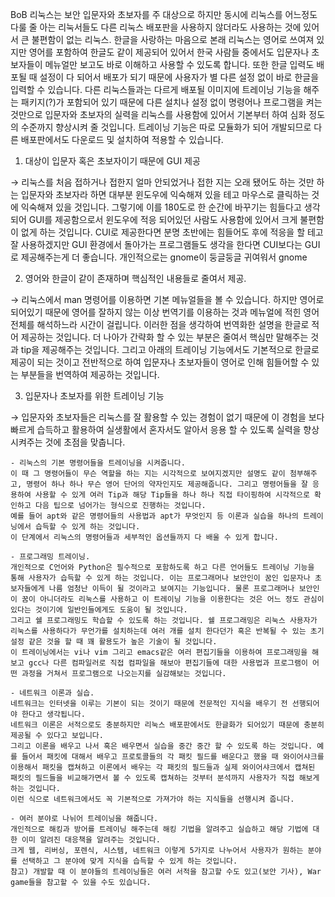 BoB 리눅스는 보안 입문자와 초보자를 주 대상으로 하지만 동시에 리눅스를 어느정도 다룰 줄 아는 리눅서들도 다른 리눅스 배포판을 사용하지 않더라도 사용하는 것에 있어서 큰 불편함이 없는 리눅스.
한글을 사랑하는 마음으로 본래 리눅스는 영어로 쓰여져 있지만 영어를 포함하여 한글도 같이 제공되어 있어서 한국 사람들 중에서도 입문자나 초보자들이 메뉴얼만 보고도 바로 이해하고 사용할 수 있도록 합니다. 또한 한글 입력도 배포될 때 설정이 다 되어서 배포가 되기 때문에 사용자가 별 다른 설정 없이 바로 한글을 입력할 수 있습니다.
다른 리눅스들과는 다르게 배포될 이미지에 트레이닝 기능을 해주는 패키지(?)가 포함되어 있기 때문에 다른 설치나 설정 없이 명령어나 프로그램을 켜는 것만으로 입문자와 초보자의 실력을 리눅스를 사용함에 있어서 기본부터 하여 심화 정도의 수준까지 향상시켜 줄 것입니다.
트레이닝 기능은 따로 모듈화가 되어 개발되므로 다른 배포판에서도 다운로드 및 설치하여 적용할 수 있습니다.

1. 대상이 입문자 혹은 초보자이기 때문에 GUI 제공

→ 리눅스를 처음 접하거나 접한지 얼마 안되었거나 접한 지는 오래 됐어도 하는 것만 하는 입문자와 초보자라 하면 대부분 윈도우에 익숙해져 있을 테고 마우스로 클릭하는 것에 익숙해져 있을 것입니다.
그렇기에 이를 180도로 한 순간에 바꾸기는 힘들다고 생각되어 GUI를 제공함으로서 윈도우에 적응 되어있던 사람도 사용함에 있어서 크게 불편함이 없게 하는 것입니다. CUI로 제공한다면 분명 초반에는 힘들어도 후에 적응을 할 테고 잘 사용하겠지만 GUI 환경에서 돌아가는 프로그램들도 생각을 한다면 CUI보다는 GUI로 제공해주는게 더 좋습니다. 개인적으로는 gnome이 둥글둥글 귀여워서 gnome

2. 영어와 한글이 같이 존재하며 핵심적인 내용들로 줄여서 제공.

→ 리눅스에서 man 명령어를 이용하면 기본 메뉴얼들을 볼 수 있습니다. 하지만 영어로 되어있기 때문에 영어를 잘하지 않는 이상 번역기를 이용하는 것과 메뉴얼에 적힌 영어 전체를 해석하느라 시간이 걸립니다. 이러한 점을 생각하여 번역화한 설명을 한글로 적어 제공하는 것입니다. 더 나아가 간략화 할 수 있는 부분은 줄여서 핵심만 말해주는 것과 tip을 제공해주는 것입니다.
그리고 아래의 트레이닝 기능에서도 기본적으로 한글로 제공이 되는 것이고 전반적으로 하여 입문자나 초보자들이 영어로 인해 힘들어할 수 있는 부분들을 번역하여 제공하는 것입니다.

3. 입문자나 초보자를 위한 트레이닝 기능

→ 입문자와 초보자들은 리눅스를 잘 활용할 수 있는 경험이 없기 때문에 이 경험을 보다 빠르게 습득하고 활용하여 실생활에서 혼자서도 알아서 응용 할 수 있도록 실력을 향상 시켜주는 것에 초점을 맞춥니다.
    
    - 리눅스의 기본 명령어들을 트레이닝을 시켜줍니다.
    이 때 그 명령어들이 무슨 역할을 하는 지는 시각적으로 보여지겠지만 설명도 같이 첨부해주고, 명령어 하나 하나 무슨 영어 단어의 약자인지도 제공해줍니다. 그리고 명령어들을 잘 응용하여 사용할 수 있게 여러 Tip과 해당 Tip들을 하나 하나 직접 타이핑하여 시각적으로 확인하고 다음 팁으로 넘어가는 형식으로 진행하는 것입니다.
    예를 들어 apt와 같은 명령어들의 사용법과 apt가 무엇인지 등 이론과 실습을 하나의 트레이닝에서 습득할 수 있게 하는 것입니다.
    이 단계에서 리눅스의 명령어들과 세부적인 옵션들까지 다 배울 수 있게 합니다.
    
    - 프로그래밍 트레이닝.
    개인적으로 C언어와 Python은 필수적으로 포함하도록 하고 다른 언어들도 트레이닝 기능을 통해 사용자가 습득할 수 있게 하는 것입니다. 이는 프로그래머나 보안인이 꿈인 입문자나 초보자들에게 나름 엄청난 이득이 될 것이라고 보여지는 기능입니다. 물론 프로그래머나 보안인이 꿈이 아니더라도 리눅스를 사용하고 이 트레이닝 기능을 이용한다는 것은 어느 정도 관심이 있다는 것이기에 일반인들에게도 도움이 될 것입니다.
    그리고 쉘 프로그래밍도 학습할 수 있도록 하는 것입니다. 쉘 프로그래밍은 리눅스 사용자가 리눅스를 사용하다가 무언가를 설치하는데 여러 개를 설치 한다던가 혹은 반복될 수 있는 초기 설정 같은 것을 할 때 꽤 활용도가 높은 기술이 될 것입니다.
    이 트레이닝에서는 vi나 vim 그리고 emacs같은 여러 편집기들을 이용하여 프로그래밍을 해보고 gcc나 다른 컴파일러로 직접 컴파일을 해보아 편집기들에 대한 사용법과 프로그램이 어떤 과정을 거쳐서 프로그램으로 나오는지를 실감해보는 것입니다.
    
    - 네트워크 이론과 실습.
    네트워크는 인터넷을 이루는 기본이 되는 것이기 때문에 전문적인 지식을 배우기 전 선행되어야 한다고 생각됩니다. 
    네트워크 이론은 서적으로도 충분하지만 리눅스 배포판에서도 한글화가 되어있기 때문에 충분히 제공될 수 있다고 보입니다.
    그리고 이론을 배우고 나서 혹은 배우면서 실습을 중간 중간 할 수 있도록 하는 것입니다. 예를 들어서 패킷에 대해서 배우고 프로토콜들의 각 패킷 필드를 배운다고 했을 때 와이어샤크를 이용해서 패킷을 캡쳐하고 이론에서 배우는 각 패킷의 필드들과 실제 와이어샤크에서 캡쳐된 패킷의 필드들을 비교해가면서 볼 수 있도록 캡쳐하는 것부터 분석까지 사용자가 직접 해보게 하는 것입니다.
    이런 식으로 네트워크에서도 꼭 기본적으로 가져가야 하는 지식들을 선행시켜 줍니다.
    
    - 여러 분야로 나뉘어 트레이닝을 해줍니다.
    개인적으로 해킹과 방어를 트레이닝 해주는데 해킹 기법을 알려주고 실습하고 해당 기법에 대한 이미 알려진 대응책을 알려주는 것입니다.
    크게 웹, 리버싱, 포렌식, 시스템, 네트워크 이렇게 5가지로 나누어서 사용자가 원하는 분야를 선택하고 그 분야에 맞게 지식을 습득할 수 있게 하는 것입니다.
    참고) 개발할 때 이 분야들의 트레이닝들은 여러 서적을 참고할 수도 있고(보안 기사), War game들을 참고할 수 있을 수도 있습니다.
